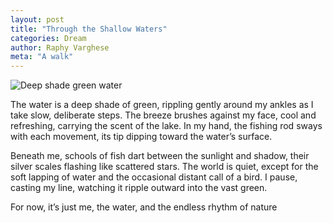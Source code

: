 ```yaml
---
layout: post
title: "Through the Shallow Waters"
categories: Dream
author: Raphy Varghese
meta: "A walk"
---
```


![Deep shade green water](/imagina/assets/images/posts/FEB05-01.jpg)

The water is a deep shade of green, rippling gently around my ankles as I take slow, deliberate steps. The breeze brushes against my face, cool and refreshing, carrying the scent of the lake. In my hand, the fishing rod sways with each movement, its tip dipping toward the water’s surface.

Beneath me, schools of fish dart between the sunlight and shadow, their silver scales flashing like scattered stars. The world is quiet, except for the soft lapping of water and the occasional distant call of a bird. I pause, casting my line, watching it ripple outward into the vast green.

For now, it’s just me, the water, and the endless rhythm of nature
